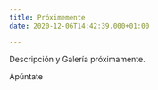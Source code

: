```yaml
---
title: Próximemente
date: 2020-12-06T14:42:39.000+01:00

---
```

Descripción y Galería próximamente.

Apúntate